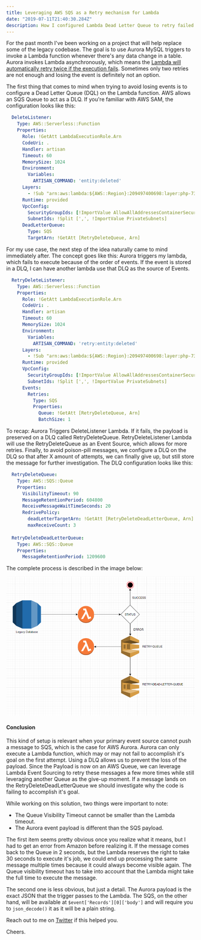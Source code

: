 ```yaml
---
title: Leveraging AWS SQS as a Retry mechanism for Lambda
date: "2019-07-11T21:40:30.284Z"
description: How I configured Lambda Dead Letter Queue to retry failed messages before giving up.
---
```


For the past month I've been working on a project that will help replace
some of the legacy codebase. The goal is to use Aurora MySQL triggers to 
invoke a Lambda function whenever there's any data change in a table.
Aurora invokes Lambda asynchronously, which means the [Lambda will automatically
retry twice if the execution fails](https://docs.aws.amazon.com/lambda/latest/dg/retries-on-errors.html).
Sometimes only two retries are not enough and losing the event is definitely
not an option.

The first thing that comes to mind when trying to avoid losing events is to 
configure a Dead Letter Queue (DQL) on the Lambda function. AWS allows an SQS 
Queue to act as a DLQ. If you're familiar with AWS SAM, the configuration looks
like this:

```yaml
  DeleteListener:
    Type: AWS::Serverless::Function
    Properties:
      Role: !GetAtt LambdaExecutionRole.Arn
      CodeUri: .
      Handler: artisan
      Timeout: 60
      MemorySize: 1024
      Environment:
        Variables:
          ARTISAN_COMMAND: 'entity:deleted'
      Layers:
        - !Sub "arn:aws:lambda:${AWS::Region}:209497400698:layer:php-73:6"
      Runtime: provided
      VpcConfig:
        SecurityGroupIds: [!ImportValue AllowAllAddressesContainerSecurityGroup]
        SubnetIds: !Split [',', !ImportValue PrivateSubnets]
      DeadLetterQueue:
        Type: SQS
        TargetArn: !GetAtt [RetryDeleteQueue, Arn]
```

For my use case, the next step of the idea naturally came to mind immediately
after. The concept goes like this: Aurora triggers my lambda, which fails to
execute because of the order of events. If the event is stored in a DLQ, I can
have another lambda use that DLQ as the source of Events.

```yaml
  RetryDeleteListener:
    Type: AWS::Serverless::Function
    Properties:
      Role: !GetAtt LambdaExecutionRole.Arn
      CodeUri: .
      Handler: artisan
      Timeout: 60
      MemorySize: 1024
      Environment:
        Variables:
          ARTISAN_COMMAND: 'retry:entity:deleted'
      Layers:
        - !Sub "arn:aws:lambda:${AWS::Region}:209497400698:layer:php-73:6"
      Runtime: provided
      VpcConfig:
        SecurityGroupIds: [!ImportValue AllowAllAddressesContainerSecurityGroup]
        SubnetIds: !Split [',', !ImportValue PrivateSubnets]
      Events:
        Retries:
          Type: SQS
          Properties:
            Queue: !GetAtt [RetryDeleteQueue, Arn]
            BatchSize: 1
```

To recap: Aurora Triggers DeleteListener Lambda. If it fails, the payload is 
preserved on a DLQ called RetryDeleteQueue. RetryDeleteListener Lambda will
use the RetryDeleteQueue as an Event Source, which allows for more retries.
Finally, to avoid poison-pill messages, we configure a DLQ on the DLQ so that
after X amount of attempts, we can finally give up, but still store the 
message for further investigation. The DLQ configuration looks like this:

```yaml
  RetryDeleteQueue:
    Type: AWS::SQS::Queue
    Properties:
      VisibilityTimeout: 90
      MessageRetentionPeriod: 604800
      ReceiveMessageWaitTimeSeconds: 20
      RedrivePolicy:
        deadLetterTargetArn: !GetAtt [RetryDeleteDeadLetterQueue, Arn]
        maxReceiveCount: 3

  RetryDeleteDeadLetterQueue:
    Type: AWS::SQS::Queue
    Properties:
      MessageRetentionPeriod: 1209600
```

The complete process is described in the image below:

![Diagram](./diagram.png)

#### Conclusion

This kind of setup is relevant when your primary event source cannot push
a message to SQS, which is the case for AWS Aurora. Aurora can only execute
a Lambda function, which may or may not fail to accomplish it's goal on
the first attempt. Using a DLQ allows us to prevent the loss of the payload.
Since the Payload is now on an AWS Queue, we can leverage Lambda Event Sourcing
to retry these messages a few more times while still leveraging another
Queue as the give-up moment. If a message lands on the RetryDeleteDeadLetterQueue
we should investigate why the code is failing to accomplish it's goal.

While working on this solution, two things were important to note:

- The Queue Visibility Timeout cannot be smaller than the Lambda timeout.
- The Aurora event payload is different than the SQS payload.

The first item seems pretty obvious once you realize what it means, but
I had to get an error from Amazon before realizing it. If the message
comes back to the Queue in 2 seconds, but the Lambda reserves the right
to take 30 seconds to execute it's job, we could end up processing the
same message multiple times because it could always become visible again.
The Queue visibility timeout has to take into account that the Lambda might
take the full time to execute the message.

The second one is less obvious, but just a detail. The Aurora payload is
the exact JSON that the trigger passes to the Lambda. The SQS, on the other
hand, will be available at `$event['Records'][0]['body']` and will require
you to `json_decode()` it as it will be a plain string.

Reach out to me on [Twitter](https://twitter.com/deleugyn) if this helped you.

Cheers. 